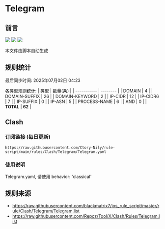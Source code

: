 # Telegram

## 前言
![](https://img.shields.io/badge/%E4%B8%8B%E8%BD%BD%E8%A7%84%E5%88%99-%E5%90%88%E5%B9%B6%E8%A7%84%E5%88%99-blue) ![](https://img.shields.io/badge/%E7%BB%9F%E8%AE%A1%E6%95%B0%E9%87%8F-green) ![](https://img.shields.io/badge/%E7%94%9F%E6%88%90%E8%AE%A2%E9%98%85-8A2BE2)

本文件由脚本自动生成

## 规则统计
最后同步时间: 2025年07月02日 04:23

各类型规则统计:
| 类型        | 数量(条) |
| ----------- | -------- |
| DOMAIN       | 4        | 
| DOMAIN-SUFFIX | 26       | 
| DOMAIN-KEYWORD | 2        | 
| IP-CIDR      | 12       | 
| IP-CIDR6     | 7        | 
| IP-SUFFIX    | 0        | 
| IP-ASN       | 5        | 
| PROCESS-NAME | 6        | 
| AND          | 0        | 
| **TOTAL** | **62** | 
## Clash

### 订阅链接 (每日更新)
```
https://raw.githubusercontent.com/Ctory-Nily/rule-script/main/rules/Clash/Telegram/Telegram.yaml
```

### 使用说明
Telegram.yaml, 请使用 behavior: 'classical'

## 规则来源
- https://raw.githubusercontent.com/blackmatrix7/ios_rule_script/master/rule/Clash/Telegram/Telegram.list 
- https://raw.githubusercontent.com/Repcz/Tool/X/Clash/Rules/Telegram.list 
